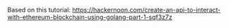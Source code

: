 Based on this tutorial: https://hackernoon.com/create-an-api-to-interact-with-ethereum-blockchain-using-golang-part-1-sqf3z7z